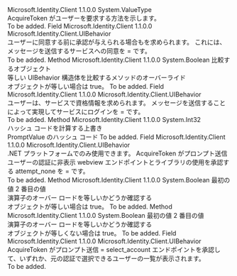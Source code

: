 <Type Name="UIBehavior" FullName="Microsoft.Identity.Client.UIBehavior">
  <TypeSignature Language="C#" Value="public struct UIBehavior" />
  <TypeSignature Language="ILAsm" Value=".class public sequential ansi sealed beforefieldinit UIBehavior extends System.ValueType" />
  <TypeSignature Language="DocId" Value="T:Microsoft.Identity.Client.UIBehavior" />
  <TypeSignature Language="VB.NET" Value="Public Structure UIBehavior" />
  <TypeSignature Language="F#" Value="type UIBehavior = struct" />
  <AssemblyInfo>
    <AssemblyName>Microsoft.Identity.Client</AssemblyName>
    <AssemblyVersion>1.1.0.0</AssemblyVersion>
  </AssemblyInfo>
  <Base>
    <BaseTypeName>System.ValueType</BaseTypeName>
  </Base>
  <Interfaces />
  <Docs>
    <summary>
            AcquireToken がユーザーを要求する方法を示します。
            </summary>
    <remarks>To be added.</remarks>
  </Docs>
  <Members>
    <Member MemberName="Consent">
      <MemberSignature Language="C#" Value="public static readonly Microsoft.Identity.Client.UIBehavior Consent;" />
      <MemberSignature Language="ILAsm" Value=".field public static initonly valuetype Microsoft.Identity.Client.UIBehavior Consent" />
      <MemberSignature Language="DocId" Value="F:Microsoft.Identity.Client.UIBehavior.Consent" />
      <MemberSignature Language="VB.NET" Value="Public Shared ReadOnly Consent As UIBehavior " />
      <MemberSignature Language="F#" Value=" staticval mutable Consent : Microsoft.Identity.Client.UIBehavior" Usage="Microsoft.Identity.Client.UIBehavior.Consent" />
      <MemberType>Field</MemberType>
      <AssemblyInfo>
        <AssemblyName>Microsoft.Identity.Client</AssemblyName>
        <AssemblyVersion>1.1.0.0</AssemblyVersion>
      </AssemblyInfo>
      <ReturnValue>
        <ReturnType>Microsoft.Identity.Client.UIBehavior</ReturnType>
      </ReturnValue>
      <Docs>
        <summary>
            ユーザーに同意する前に承認が与えられる場合もを求められます。 これには、メッセージを送信するサービスへの同意を = です。
            </summary>
        <remarks>To be added.</remarks>
      </Docs>
    </Member>
    <Member MemberName="Equals">
      <MemberSignature Language="C#" Value="public override bool Equals (object obj);" />
      <MemberSignature Language="ILAsm" Value=".method public hidebysig virtual instance bool Equals(object obj) cil managed" />
      <MemberSignature Language="DocId" Value="M:Microsoft.Identity.Client.UIBehavior.Equals(System.Object)" />
      <MemberSignature Language="VB.NET" Value="Public Overrides Function Equals (obj As Object) As Boolean" />
      <MemberSignature Language="F#" Value="override this.Equals : obj -&gt; bool" Usage="uIBehavior.Equals obj" />
      <MemberType>Method</MemberType>
      <AssemblyInfo>
        <AssemblyName>Microsoft.Identity.Client</AssemblyName>
        <AssemblyVersion>1.1.0.0</AssemblyVersion>
      </AssemblyInfo>
      <ReturnValue>
        <ReturnType>System.Boolean</ReturnType>
      </ReturnValue>
      <Parameters>
        <Parameter Name="obj" Type="System.Object" />
      </Parameters>
      <Docs>
        <param name="obj">比較するオブジェクト</param>
        <summary>
            等しい UIBehavior 構造体を比較するメソッドのオーバーライド
            </summary>
        <returns>オブジェクトが等しい場合は true。</returns>
        <remarks>To be added.</remarks>
      </Docs>
    </Member>
    <Member MemberName="ForceLogin">
      <MemberSignature Language="C#" Value="public static readonly Microsoft.Identity.Client.UIBehavior ForceLogin;" />
      <MemberSignature Language="ILAsm" Value=".field public static initonly valuetype Microsoft.Identity.Client.UIBehavior ForceLogin" />
      <MemberSignature Language="DocId" Value="F:Microsoft.Identity.Client.UIBehavior.ForceLogin" />
      <MemberSignature Language="VB.NET" Value="Public Shared ReadOnly ForceLogin As UIBehavior " />
      <MemberSignature Language="F#" Value=" staticval mutable ForceLogin : Microsoft.Identity.Client.UIBehavior" Usage="Microsoft.Identity.Client.UIBehavior.ForceLogin" />
      <MemberType>Field</MemberType>
      <AssemblyInfo>
        <AssemblyName>Microsoft.Identity.Client</AssemblyName>
        <AssemblyVersion>1.1.0.0</AssemblyVersion>
      </AssemblyInfo>
      <ReturnValue>
        <ReturnType>Microsoft.Identity.Client.UIBehavior</ReturnType>
      </ReturnValue>
      <Docs>
        <summary>
            ユーザーは、サービスで資格情報を求められます。 メッセージを送信することによって実現してサービスにログインを = です。
            </summary>
        <remarks>To be added.</remarks>
      </Docs>
    </Member>
    <Member MemberName="GetHashCode">
      <MemberSignature Language="C#" Value="public override int GetHashCode ();" />
      <MemberSignature Language="ILAsm" Value=".method public hidebysig virtual instance int32 GetHashCode() cil managed" />
      <MemberSignature Language="DocId" Value="M:Microsoft.Identity.Client.UIBehavior.GetHashCode" />
      <MemberSignature Language="VB.NET" Value="Public Overrides Function GetHashCode () As Integer" />
      <MemberSignature Language="F#" Value="override this.GetHashCode : unit -&gt; int" Usage="uIBehavior.GetHashCode " />
      <MemberType>Method</MemberType>
      <AssemblyInfo>
        <AssemblyName>Microsoft.Identity.Client</AssemblyName>
        <AssemblyVersion>1.1.0.0</AssemblyVersion>
      </AssemblyInfo>
      <ReturnValue>
        <ReturnType>System.Int32</ReturnType>
      </ReturnValue>
      <Parameters />
      <Docs>
        <summary>
            ハッシュ コードを計算する上書き
            </summary>
        <returns>PromptValue のハッシュ コード</returns>
        <remarks>To be added.</remarks>
      </Docs>
    </Member>
    <Member MemberName="Never">
      <MemberSignature Language="C#" Value="public static readonly Microsoft.Identity.Client.UIBehavior Never;" />
      <MemberSignature Language="ILAsm" Value=".field public static initonly valuetype Microsoft.Identity.Client.UIBehavior Never" />
      <MemberSignature Language="DocId" Value="F:Microsoft.Identity.Client.UIBehavior.Never" />
      <MemberSignature Language="VB.NET" Value="Public Shared ReadOnly Never As UIBehavior " />
      <MemberSignature Language="F#" Value=" staticval mutable Never : Microsoft.Identity.Client.UIBehavior" Usage="Microsoft.Identity.Client.UIBehavior.Never" />
      <MemberType>Field</MemberType>
      <AssemblyInfo>
        <AssemblyName>Microsoft.Identity.Client</AssemblyName>
        <AssemblyVersion>1.1.0.0</AssemblyVersion>
      </AssemblyInfo>
      <ReturnValue>
        <ReturnType>Microsoft.Identity.Client.UIBehavior</ReturnType>
      </ReturnValue>
      <Docs>
        <summary>
            .NET プラットフォームでのみ使用できます。 AcquireToken がプロンプト送信ユーザーの認証に非表示 webview エンドポイントとライブラリの使用を承認する attempt_none を = です。
            </summary>
        <remarks>To be added.</remarks>
      </Docs>
    </Member>
    <Member MemberName="op_Equality">
      <MemberSignature Language="C#" Value="public static bool operator == (Microsoft.Identity.Client.UIBehavior x, Microsoft.Identity.Client.UIBehavior y);" />
      <MemberSignature Language="ILAsm" Value=".method public static hidebysig specialname bool op_Equality(valuetype Microsoft.Identity.Client.UIBehavior x, valuetype Microsoft.Identity.Client.UIBehavior y) cil managed" />
      <MemberSignature Language="DocId" Value="M:Microsoft.Identity.Client.UIBehavior.op_Equality(Microsoft.Identity.Client.UIBehavior,Microsoft.Identity.Client.UIBehavior)" />
      <MemberSignature Language="VB.NET" Value="Public Shared Operator == (x As UIBehavior, y As UIBehavior) As Boolean" />
      <MemberSignature Language="F#" Value="static member ( = ) : Microsoft.Identity.Client.UIBehavior * Microsoft.Identity.Client.UIBehavior -&gt; bool" Usage="x = y" />
      <MemberType>Method</MemberType>
      <AssemblyInfo>
        <AssemblyName>Microsoft.Identity.Client</AssemblyName>
        <AssemblyVersion>1.1.0.0</AssemblyVersion>
      </AssemblyInfo>
      <ReturnValue>
        <ReturnType>System.Boolean</ReturnType>
      </ReturnValue>
      <Parameters>
        <Parameter Name="x" Type="Microsoft.Identity.Client.UIBehavior" />
        <Parameter Name="y" Type="Microsoft.Identity.Client.UIBehavior" />
      </Parameters>
      <Docs>
        <param name="x">最初の値</param>
        <param name="y">2 番目の値</param>
        <summary>
            演算子のオーバー ロードを等しいかどうか確認する
            </summary>
        <returns>オブジェクトが等しい場合は true。</returns>
        <remarks>To be added.</remarks>
      </Docs>
    </Member>
    <Member MemberName="op_Inequality">
      <MemberSignature Language="C#" Value="public static bool operator != (Microsoft.Identity.Client.UIBehavior x, Microsoft.Identity.Client.UIBehavior y);" />
      <MemberSignature Language="ILAsm" Value=".method public static hidebysig specialname bool op_Inequality(valuetype Microsoft.Identity.Client.UIBehavior x, valuetype Microsoft.Identity.Client.UIBehavior y) cil managed" />
      <MemberSignature Language="DocId" Value="M:Microsoft.Identity.Client.UIBehavior.op_Inequality(Microsoft.Identity.Client.UIBehavior,Microsoft.Identity.Client.UIBehavior)" />
      <MemberSignature Language="VB.NET" Value="Public Shared Operator != (x As UIBehavior, y As UIBehavior) As Boolean" />
      <MemberSignature Language="F#" Value="static member op_Inequality : Microsoft.Identity.Client.UIBehavior * Microsoft.Identity.Client.UIBehavior -&gt; bool" Usage="Microsoft.Identity.Client.UIBehavior.op_Inequality (x, y)" />
      <MemberType>Method</MemberType>
      <AssemblyInfo>
        <AssemblyName>Microsoft.Identity.Client</AssemblyName>
        <AssemblyVersion>1.1.0.0</AssemblyVersion>
      </AssemblyInfo>
      <ReturnValue>
        <ReturnType>System.Boolean</ReturnType>
      </ReturnValue>
      <Parameters>
        <Parameter Name="x" Type="Microsoft.Identity.Client.UIBehavior" />
        <Parameter Name="y" Type="Microsoft.Identity.Client.UIBehavior" />
      </Parameters>
      <Docs>
        <param name="x">最初の値</param>
        <param name="y">2 番目の値</param>
        <summary>
            演算子のオーバー ロードを等しいかどうか確認する
            </summary>
        <returns>オブジェクトが等しくない場合は true。</returns>
        <remarks>To be added.</remarks>
      </Docs>
    </Member>
    <Member MemberName="SelectAccount">
      <MemberSignature Language="C#" Value="public static readonly Microsoft.Identity.Client.UIBehavior SelectAccount;" />
      <MemberSignature Language="ILAsm" Value=".field public static initonly valuetype Microsoft.Identity.Client.UIBehavior SelectAccount" />
      <MemberSignature Language="DocId" Value="F:Microsoft.Identity.Client.UIBehavior.SelectAccount" />
      <MemberSignature Language="VB.NET" Value="Public Shared ReadOnly SelectAccount As UIBehavior " />
      <MemberSignature Language="F#" Value=" staticval mutable SelectAccount : Microsoft.Identity.Client.UIBehavior" Usage="Microsoft.Identity.Client.UIBehavior.SelectAccount" />
      <MemberType>Field</MemberType>
      <AssemblyInfo>
        <AssemblyName>Microsoft.Identity.Client</AssemblyName>
        <AssemblyVersion>1.1.0.0</AssemblyVersion>
      </AssemblyInfo>
      <ReturnValue>
        <ReturnType>Microsoft.Identity.Client.UIBehavior</ReturnType>
      </ReturnValue>
      <Docs>
        <summary>
            AcquireToken がプロンプト送信 = select_account エンドポイントを承認して、いずれか、元の認証で選択できるユーザーの一覧が表示されます。
            </summary>
        <remarks>To be added.</remarks>
      </Docs>
    </Member>
  </Members>
</Type>